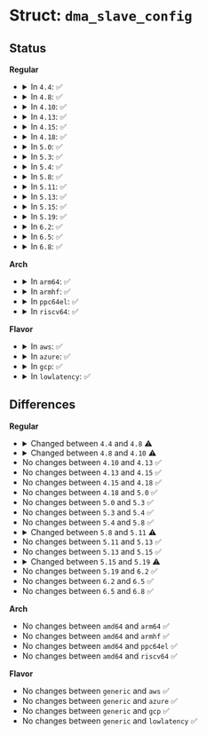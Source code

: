 # Struct: <code>dma_slave_config</code>

## Status
<b>Regular</b>
<ul>
<li>
<details>
<summary>In <code>4.4</code>: ✅</summary>

```c
struct dma_slave_config {
    enum dma_transfer_direction direction;
    dma_addr_t src_addr;
    dma_addr_t dst_addr;
    enum dma_slave_buswidth src_addr_width;
    enum dma_slave_buswidth dst_addr_width;
    u32 src_maxburst;
    u32 dst_maxburst;
    bool device_fc;
    unsigned int slave_id;
};
```
</details>
</li>
<li>
<details>
<summary>In <code>4.8</code>: ✅</summary>

```c
struct dma_slave_config {
    enum dma_transfer_direction direction;
    phys_addr_t src_addr;
    phys_addr_t dst_addr;
    enum dma_slave_buswidth src_addr_width;
    enum dma_slave_buswidth dst_addr_width;
    u32 src_maxburst;
    u32 dst_maxburst;
    bool device_fc;
    unsigned int slave_id;
};
```
</details>
</li>
<li>
<details>
<summary>In <code>4.10</code>: ✅</summary>

```c
struct dma_slave_config {
    enum dma_transfer_direction direction;
    phys_addr_t src_addr;
    phys_addr_t dst_addr;
    enum dma_slave_buswidth src_addr_width;
    enum dma_slave_buswidth dst_addr_width;
    u32 src_maxburst;
    u32 dst_maxburst;
    u32 src_port_window_size;
    u32 dst_port_window_size;
    bool device_fc;
    unsigned int slave_id;
};
```
</details>
</li>
<li>
<details>
<summary>In <code>4.13</code>: ✅</summary>

```c
struct dma_slave_config {
    enum dma_transfer_direction direction;
    phys_addr_t src_addr;
    phys_addr_t dst_addr;
    enum dma_slave_buswidth src_addr_width;
    enum dma_slave_buswidth dst_addr_width;
    u32 src_maxburst;
    u32 dst_maxburst;
    u32 src_port_window_size;
    u32 dst_port_window_size;
    bool device_fc;
    unsigned int slave_id;
};
```
</details>
</li>
<li>
<details>
<summary>In <code>4.15</code>: ✅</summary>

```c
struct dma_slave_config {
    enum dma_transfer_direction direction;
    phys_addr_t src_addr;
    phys_addr_t dst_addr;
    enum dma_slave_buswidth src_addr_width;
    enum dma_slave_buswidth dst_addr_width;
    u32 src_maxburst;
    u32 dst_maxburst;
    u32 src_port_window_size;
    u32 dst_port_window_size;
    bool device_fc;
    unsigned int slave_id;
};
```
</details>
</li>
<li>
<details>
<summary>In <code>4.18</code>: ✅</summary>

```c
struct dma_slave_config {
    enum dma_transfer_direction direction;
    phys_addr_t src_addr;
    phys_addr_t dst_addr;
    enum dma_slave_buswidth src_addr_width;
    enum dma_slave_buswidth dst_addr_width;
    u32 src_maxburst;
    u32 dst_maxburst;
    u32 src_port_window_size;
    u32 dst_port_window_size;
    bool device_fc;
    unsigned int slave_id;
};
```
</details>
</li>
<li>
<details>
<summary>In <code>5.0</code>: ✅</summary>

```c
struct dma_slave_config {
    enum dma_transfer_direction direction;
    phys_addr_t src_addr;
    phys_addr_t dst_addr;
    enum dma_slave_buswidth src_addr_width;
    enum dma_slave_buswidth dst_addr_width;
    u32 src_maxburst;
    u32 dst_maxburst;
    u32 src_port_window_size;
    u32 dst_port_window_size;
    bool device_fc;
    unsigned int slave_id;
};
```
</details>
</li>
<li>
<details>
<summary>In <code>5.3</code>: ✅</summary>

```c
struct dma_slave_config {
    enum dma_transfer_direction direction;
    phys_addr_t src_addr;
    phys_addr_t dst_addr;
    enum dma_slave_buswidth src_addr_width;
    enum dma_slave_buswidth dst_addr_width;
    u32 src_maxburst;
    u32 dst_maxburst;
    u32 src_port_window_size;
    u32 dst_port_window_size;
    bool device_fc;
    unsigned int slave_id;
};
```
</details>
</li>
<li>
<details>
<summary>In <code>5.4</code>: ✅</summary>

```c
struct dma_slave_config {
    enum dma_transfer_direction direction;
    phys_addr_t src_addr;
    phys_addr_t dst_addr;
    enum dma_slave_buswidth src_addr_width;
    enum dma_slave_buswidth dst_addr_width;
    u32 src_maxburst;
    u32 dst_maxburst;
    u32 src_port_window_size;
    u32 dst_port_window_size;
    bool device_fc;
    unsigned int slave_id;
};
```
</details>
</li>
<li>
<details>
<summary>In <code>5.8</code>: ✅</summary>

```c
struct dma_slave_config {
    enum dma_transfer_direction direction;
    phys_addr_t src_addr;
    phys_addr_t dst_addr;
    enum dma_slave_buswidth src_addr_width;
    enum dma_slave_buswidth dst_addr_width;
    u32 src_maxburst;
    u32 dst_maxburst;
    u32 src_port_window_size;
    u32 dst_port_window_size;
    bool device_fc;
    unsigned int slave_id;
};
```
</details>
</li>
<li>
<details>
<summary>In <code>5.11</code>: ✅</summary>

```c
struct dma_slave_config {
    enum dma_transfer_direction direction;
    phys_addr_t src_addr;
    phys_addr_t dst_addr;
    enum dma_slave_buswidth src_addr_width;
    enum dma_slave_buswidth dst_addr_width;
    u32 src_maxburst;
    u32 dst_maxburst;
    u32 src_port_window_size;
    u32 dst_port_window_size;
    bool device_fc;
    unsigned int slave_id;
    void *peripheral_config;
    size_t peripheral_size;
};
```
</details>
</li>
<li>
<details>
<summary>In <code>5.13</code>: ✅</summary>

```c
struct dma_slave_config {
    enum dma_transfer_direction direction;
    phys_addr_t src_addr;
    phys_addr_t dst_addr;
    enum dma_slave_buswidth src_addr_width;
    enum dma_slave_buswidth dst_addr_width;
    u32 src_maxburst;
    u32 dst_maxburst;
    u32 src_port_window_size;
    u32 dst_port_window_size;
    bool device_fc;
    unsigned int slave_id;
    void *peripheral_config;
    size_t peripheral_size;
};
```
</details>
</li>
<li>
<details>
<summary>In <code>5.15</code>: ✅</summary>

```c
struct dma_slave_config {
    enum dma_transfer_direction direction;
    phys_addr_t src_addr;
    phys_addr_t dst_addr;
    enum dma_slave_buswidth src_addr_width;
    enum dma_slave_buswidth dst_addr_width;
    u32 src_maxburst;
    u32 dst_maxburst;
    u32 src_port_window_size;
    u32 dst_port_window_size;
    bool device_fc;
    unsigned int slave_id;
    void *peripheral_config;
    size_t peripheral_size;
};
```
</details>
</li>
<li>
<details>
<summary>In <code>5.19</code>: ✅</summary>

```c
struct dma_slave_config {
    enum dma_transfer_direction direction;
    phys_addr_t src_addr;
    phys_addr_t dst_addr;
    enum dma_slave_buswidth src_addr_width;
    enum dma_slave_buswidth dst_addr_width;
    u32 src_maxburst;
    u32 dst_maxburst;
    u32 src_port_window_size;
    u32 dst_port_window_size;
    bool device_fc;
    void *peripheral_config;
    size_t peripheral_size;
};
```
</details>
</li>
<li>
<details>
<summary>In <code>6.2</code>: ✅</summary>

```c
struct dma_slave_config {
    enum dma_transfer_direction direction;
    phys_addr_t src_addr;
    phys_addr_t dst_addr;
    enum dma_slave_buswidth src_addr_width;
    enum dma_slave_buswidth dst_addr_width;
    u32 src_maxburst;
    u32 dst_maxburst;
    u32 src_port_window_size;
    u32 dst_port_window_size;
    bool device_fc;
    void *peripheral_config;
    size_t peripheral_size;
};
```
</details>
</li>
<li>
<details>
<summary>In <code>6.5</code>: ✅</summary>

```c
struct dma_slave_config {
    enum dma_transfer_direction direction;
    phys_addr_t src_addr;
    phys_addr_t dst_addr;
    enum dma_slave_buswidth src_addr_width;
    enum dma_slave_buswidth dst_addr_width;
    u32 src_maxburst;
    u32 dst_maxburst;
    u32 src_port_window_size;
    u32 dst_port_window_size;
    bool device_fc;
    void *peripheral_config;
    size_t peripheral_size;
};
```
</details>
</li>
<li>
<details>
<summary>In <code>6.8</code>: ✅</summary>

```c
struct dma_slave_config {
    enum dma_transfer_direction direction;
    phys_addr_t src_addr;
    phys_addr_t dst_addr;
    enum dma_slave_buswidth src_addr_width;
    enum dma_slave_buswidth dst_addr_width;
    u32 src_maxburst;
    u32 dst_maxburst;
    u32 src_port_window_size;
    u32 dst_port_window_size;
    bool device_fc;
    void *peripheral_config;
    size_t peripheral_size;
};
```
</details>
</li>
</ul>
<b>Arch</b>
<ul>
<li>
<details>
<summary>In <code>arm64</code>: ✅</summary>

```c
struct dma_slave_config {
    enum dma_transfer_direction direction;
    phys_addr_t src_addr;
    phys_addr_t dst_addr;
    enum dma_slave_buswidth src_addr_width;
    enum dma_slave_buswidth dst_addr_width;
    u32 src_maxburst;
    u32 dst_maxburst;
    u32 src_port_window_size;
    u32 dst_port_window_size;
    bool device_fc;
    unsigned int slave_id;
};
```
</details>
</li>
<li>
<details>
<summary>In <code>armhf</code>: ✅</summary>

```c
struct dma_slave_config {
    enum dma_transfer_direction direction;
    phys_addr_t src_addr;
    phys_addr_t dst_addr;
    enum dma_slave_buswidth src_addr_width;
    enum dma_slave_buswidth dst_addr_width;
    u32 src_maxburst;
    u32 dst_maxburst;
    u32 src_port_window_size;
    u32 dst_port_window_size;
    bool device_fc;
    unsigned int slave_id;
};
```
</details>
</li>
<li>
<details>
<summary>In <code>ppc64el</code>: ✅</summary>

```c
struct dma_slave_config {
    enum dma_transfer_direction direction;
    phys_addr_t src_addr;
    phys_addr_t dst_addr;
    enum dma_slave_buswidth src_addr_width;
    enum dma_slave_buswidth dst_addr_width;
    u32 src_maxburst;
    u32 dst_maxburst;
    u32 src_port_window_size;
    u32 dst_port_window_size;
    bool device_fc;
    unsigned int slave_id;
};
```
</details>
</li>
<li>
<details>
<summary>In <code>riscv64</code>: ✅</summary>

```c
struct dma_slave_config {
    enum dma_transfer_direction direction;
    phys_addr_t src_addr;
    phys_addr_t dst_addr;
    enum dma_slave_buswidth src_addr_width;
    enum dma_slave_buswidth dst_addr_width;
    u32 src_maxburst;
    u32 dst_maxburst;
    u32 src_port_window_size;
    u32 dst_port_window_size;
    bool device_fc;
    unsigned int slave_id;
};
```
</details>
</li>
</ul>
<b>Flavor</b>
<ul>
<li>
<details>
<summary>In <code>aws</code>: ✅</summary>

```c
struct dma_slave_config {
    enum dma_transfer_direction direction;
    phys_addr_t src_addr;
    phys_addr_t dst_addr;
    enum dma_slave_buswidth src_addr_width;
    enum dma_slave_buswidth dst_addr_width;
    u32 src_maxburst;
    u32 dst_maxburst;
    u32 src_port_window_size;
    u32 dst_port_window_size;
    bool device_fc;
    unsigned int slave_id;
};
```
</details>
</li>
<li>
<details>
<summary>In <code>azure</code>: ✅</summary>

```c
struct dma_slave_config {
    enum dma_transfer_direction direction;
    phys_addr_t src_addr;
    phys_addr_t dst_addr;
    enum dma_slave_buswidth src_addr_width;
    enum dma_slave_buswidth dst_addr_width;
    u32 src_maxburst;
    u32 dst_maxburst;
    u32 src_port_window_size;
    u32 dst_port_window_size;
    bool device_fc;
    unsigned int slave_id;
};
```
</details>
</li>
<li>
<details>
<summary>In <code>gcp</code>: ✅</summary>

```c
struct dma_slave_config {
    enum dma_transfer_direction direction;
    phys_addr_t src_addr;
    phys_addr_t dst_addr;
    enum dma_slave_buswidth src_addr_width;
    enum dma_slave_buswidth dst_addr_width;
    u32 src_maxburst;
    u32 dst_maxburst;
    u32 src_port_window_size;
    u32 dst_port_window_size;
    bool device_fc;
    unsigned int slave_id;
};
```
</details>
</li>
<li>
<details>
<summary>In <code>lowlatency</code>: ✅</summary>

```c
struct dma_slave_config {
    enum dma_transfer_direction direction;
    phys_addr_t src_addr;
    phys_addr_t dst_addr;
    enum dma_slave_buswidth src_addr_width;
    enum dma_slave_buswidth dst_addr_width;
    u32 src_maxburst;
    u32 dst_maxburst;
    u32 src_port_window_size;
    u32 dst_port_window_size;
    bool device_fc;
    unsigned int slave_id;
};
```
</details>
</li>
</ul>

## Differences
<b>Regular</b>
<ul>
<li>
<details>
<summary>Changed between <code>4.4</code> and <code>4.8</code> ⚠️</summary>
<ul>
<li>
<b>Field type changed. </b>
<code>dma_addr_t src_addr</code> ➡️ <code>phys_addr_t src_addr</code>
</li>
<li>
<b>Field type changed. </b>
<code>dma_addr_t dst_addr</code> ➡️ <code>phys_addr_t dst_addr</code>
</li>
</ul>
</details>
</li>
<li>
<details>
<summary>Changed between <code>4.8</code> and <code>4.10</code> ⚠️</summary>
<ul>
<li>
<b>Field added. </b>
<code>u32 src_port_window_size</code>
</li>
<li>
<b>Field added. </b>
<code>u32 dst_port_window_size</code>
</li>
</ul>
</details>
</li>
<li>
No changes between <code>4.10</code> and <code>4.13</code> ✅
</li>
<li>
No changes between <code>4.13</code> and <code>4.15</code> ✅
</li>
<li>
No changes between <code>4.15</code> and <code>4.18</code> ✅
</li>
<li>
No changes between <code>4.18</code> and <code>5.0</code> ✅
</li>
<li>
No changes between <code>5.0</code> and <code>5.3</code> ✅
</li>
<li>
No changes between <code>5.3</code> and <code>5.4</code> ✅
</li>
<li>
No changes between <code>5.4</code> and <code>5.8</code> ✅
</li>
<li>
<details>
<summary>Changed between <code>5.8</code> and <code>5.11</code> ⚠️</summary>
<ul>
<li>
<b>Field added. </b>
<code>void *peripheral_config</code>
</li>
<li>
<b>Field added. </b>
<code>size_t peripheral_size</code>
</li>
</ul>
</details>
</li>
<li>
No changes between <code>5.11</code> and <code>5.13</code> ✅
</li>
<li>
No changes between <code>5.13</code> and <code>5.15</code> ✅
</li>
<li>
<details>
<summary>Changed between <code>5.15</code> and <code>5.19</code> ⚠️</summary>
<ul>
<li>
<b>Field removed. </b>
<code>unsigned int slave_id</code>
</li>
</ul>
</details>
</li>
<li>
No changes between <code>5.19</code> and <code>6.2</code> ✅
</li>
<li>
No changes between <code>6.2</code> and <code>6.5</code> ✅
</li>
<li>
No changes between <code>6.5</code> and <code>6.8</code> ✅
</li>
</ul>
<b>Arch</b>
<ul>
<li>
No changes between <code>amd64</code> and <code>arm64</code> ✅
</li>
<li>
No changes between <code>amd64</code> and <code>armhf</code> ✅
</li>
<li>
No changes between <code>amd64</code> and <code>ppc64el</code> ✅
</li>
<li>
No changes between <code>amd64</code> and <code>riscv64</code> ✅
</li>
</ul>
<b>Flavor</b>
<ul>
<li>
No changes between <code>generic</code> and <code>aws</code> ✅
</li>
<li>
No changes between <code>generic</code> and <code>azure</code> ✅
</li>
<li>
No changes between <code>generic</code> and <code>gcp</code> ✅
</li>
<li>
No changes between <code>generic</code> and <code>lowlatency</code> ✅
</li>
</ul>
